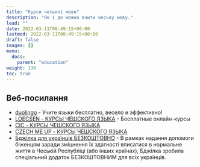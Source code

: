 ```yaml
---
title: "Курси чеської мови"
description: "Як і де можна вчити чеську мову."
lead: ""
date: 2022-03-11T08:49:15+00:00
lastmod: 2022-03-11T08:49:15+00:00
draft: false
images: []
menu:
  docs:
    parent: "education"
weight: 130
toc: true
---
```

## Веб-посилання

* [duolingo](https://ru.duolingo.com/) - Учите языки бесплатно, весело и эффективно!
* [LOECSEN - КУРСЫ ЧЕШСКОГО ЯЗЫКА](https://www.loecsen.com/ru/k%D1%83%D1%80%D1%81%D1%8B-%D1%87%D0%B5%D1%88%D1%81%D0%BA%D0%B8%D0%B9) - Бесплатные онлайн-курсы
* [CIC - КУРСЫ ЧЕШСКОГО ЯЗЫКА](https://www.cicops.cz/ru/kurzy)
* [CZECH ME UP - КУРСЫ ЧЕШСКОГО ЯЗЫКА](https://czechmeup.cz/pomozhem-vmeste)
* [Бджілка для українців БЕЗКОШТОВНО](https://www.vcelka.cz/vcelka-pro-ukrajinu) - В рамках надання допомоги біженцям заради зміцнення їх здатності вписатися в нормальне життя в Чеській Республіці (або інших країнах), Бджілка зробила спеціальний  додаток БЕЗКОШТОВНИМ для всіх українців.
